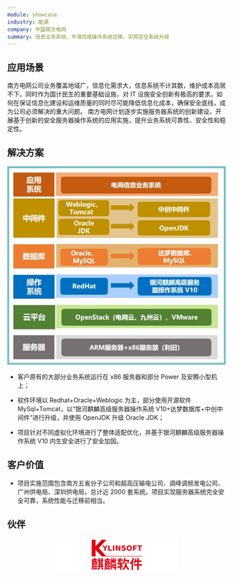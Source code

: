 ```yaml
---
module: showcase
industry: 能源
company: 中国南方电网
summary: 信息业务系统，平滑完成操作系统迁移，实现完全系统升级
---
```


<div class="markdown">

## 应用场景

南方电网公司业务覆盖地域广，信息化需求大，信息系统不计其数，维护成本高居不下。同时作为国计民生的重要基础设施，对 IT 设施安全创新有极高的要求。如何在保证信息化建设和运维质量的同时尽可能降低信息化成本，确保安全底线，成为公司必须解决的重大问题。 南方电网计划逐步实施服务器系统的创新建设，开展基于创新的安全服务器操作系统的应用实施，提升业务系统可靠性、安全性和稳定性。

## 解决方案

<div align="center"><img src="./e2.jpg"/></div>

- 客户原有的大部分业务系统运行在 x86 服务器和部分 Power 及安腾小型机上；

- 软件环境以 Redhat+Oracle+Weblogic 为主，部分使用开源软件 MySql+Tomcat，以“银河麒麟高级服务器操作系统 V10+达梦数据库+中创中间件”进行升级，并使用 OpenJDK 升级 Oracle JDK；

- 项目针对不同虚拟化环境进行了整体适配优化，并基于银河麒麟高级服务器操作系统 V10 内生安全进行了安全加固。

## 客户价值

- 项目实施范围包含南方五省分子公司和超高压输电公司、调峰调频发电公司、广州供电局、深圳供电局，总计近 2000 套系统。项目实现服务器系统完全安全可靠，系统性能与迁移前相当。

## 伙伴

<div align="center"><img src="./qiling.png"/></div>

</div>
